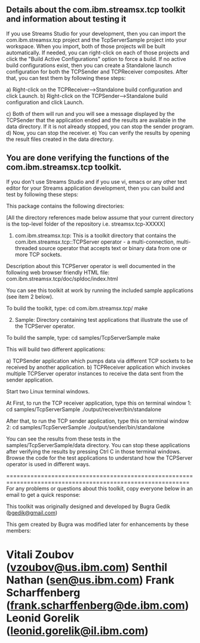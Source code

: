 ## Details about the com.ibm.streamsx.tcp toolkit and information about testing it

If you use Streams Studio for your development, then you can import the com.ibm.streamsx.tcp 
project and the TcpServerSample project into your workspace. When you import, both of those
projects will be built automatically. If needed, you can right-click on each of those projects and
click the "Build Active Configurations" option to force a build. If no active build configurations
exist, then you can create a Standalone launch configuration for both the TCPSender and
TCPReceiver composites. After that, you can test them by following these steps:

a) Right-click on the TCPReceiver-->Standalone build configuration and click Launch.
b) Right-click on the TCPSender-->Standalone build configuration and click Launch.

c) Both of them will run and you will see a message displayed by the TCPSender that the 
   application ended and the results are available in the data directory. If it is not
   already stopped, you can stop the sender program.
d) Now, you can stop the receiver.
e) You can verify the results by opening the result files created in the data directory.

## You are done verifying the functions of the com.ibm.streamsx.tcp toolkit.

If you don't use Streams Studio and if you use vi, emacs or any other text editor for your 
Streams application development, then you can build and test by following these steps: 

This package contains the following directories:

[All the directory references made below assume that your current directory is the
top-level folder of the repository i.e. streamsx.tcp-XXXXX]

1) com.ibm.streamsx.tcp: This is a toolkit directory that contains the
com.ibm.streamsx.tcp::TCPServer operator - a multi-connection, multi-threaded
source operator that accepts text or binary data from one or more TCP sockets.

Description about this TCPServer operator is well documented in the following web browser friendly HTML file:
com.ibm.streamsx.tcp/doc/spldoc/index.html

You can see this toolkit at work by running the included sample applications (see item 2 below).

To build the toolkit, type:
cd com.ibm.streamsx.tcp/
make

2) Sample: Directory containing test applications that illustrate the use of the TCPServer operator. 

To build the sample, type:
cd samples/TcpServerSample
make

This will build two different applications: 

a) TCPSender application which pumps data via different TCP sockets to be received by another application.
b) TCPReceiver application which invokes multiple TCPServer operator instances to receive the data sent from the sender application.

Start two Linux terminal windows.

At First, to run the TCP receiver application, type this on terminal window 1:
cd samples/TcpServerSample
./output/receiver/bin/standalone

After that, to run the TCP sender application, type this on terminal window 2: 
cd samples/TcpServerSample
./output/sender/bin/standalone 

You can see the results from these tests in the samples/TcpServerSample/data directory. You can stop
these applications after verifying the results by pressing Ctrl C in those terminal windows.
Browse the code for the test applications to understand how the TCPServer operator is used in different ways.

===========================================================================================================
For any problems or questions about this toolkit, copy everyone below in an email to get a quick response:

This toolkit was originally designed and developed by Bugra Gedik (bgedik@gmail.com) 


This gem created by Bugra was modified later for enhancements by these members:

Vitali Zoubov  (vzoubov@us.ibm.com)
Senthil Nathan (sen@us.ibm.com)
Frank Scharffenberg (frank.scharffenberg@de.ibm.com)
Leonid Gorelik (leonid.gorelik@il.ibm.com)
===========================================================================================================
